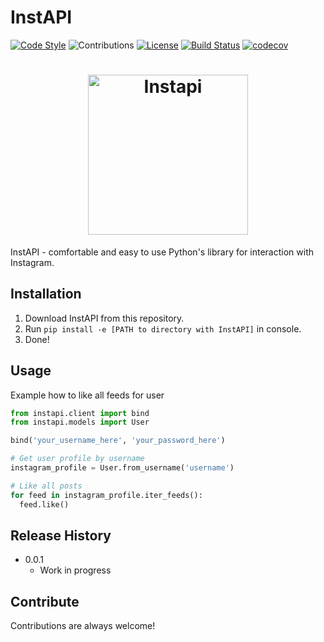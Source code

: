 InstAPI
=============

[![Code Style](https://img.shields.io/badge/Code%20Style-PEP%208-blueviolet)](https://www.python.org/dev/peps/pep-0008/) 
![Contributions](https://img.shields.io/badge/Contributions-Welcome-brightgreen)
[![License](https://img.shields.io/badge/License-MIT-lightgrey)](/LICENSE) 
[![Build Status](https://travis-ci.com/uriyyo/instapi.svg?branch=develop)](https://travis-ci.com/uriyyo/instapi)
[![codecov](https://codecov.io/gh/uriyyo/instapi/branch/develop/graph/badge.svg)](https://codecov.io/gh/uriyyo/instapi)

<h1 align="center">
  <img src="https://user-images.githubusercontent.com/52821952/64380272-550adf80-d039-11e9-8680-67ab57c68efb.png" alt="Instapi" width="256" height="256">
</h1>

InstAPI - comfortable and easy to use Python's library for interaction with Instagram.

Installation
------------
1. Download InstAPI from this repository.
2. Run `pip install -e [PATH to directory with InstAPI]` in console.
3. Done!

Usage
-----
Example how to like all feeds for user
```python
from instapi.client import bind
from instapi.models import User

bind('your_username_here', 'your_password_here')

# Get user profile by username
instagram_profile = User.from_username('username')

# Like all posts
for feed in instagram_profile.iter_feeds():
  feed.like()
```

Release History
---------------
* 0.0.1
  * Work in progress

Contribute
----------
Contributions are always welcome!
